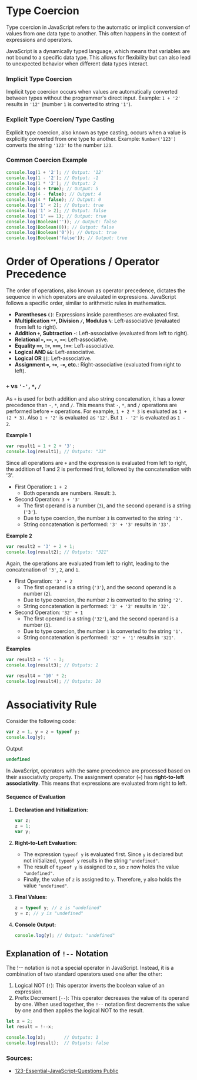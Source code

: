 # Type Coercion
Type coercion in JavaScript refers to the automatic or implicit conversion of values from one data type to another. This
often happens in the context of expressions and operators.

JavaScript is a dynamically typed language, which means that variables are not bound to a specific data type. This allows
for flexibility but can also lead to unexpected behavior when different data types interact.

### Implicit Type Coercion
Implicit type coercion occurs when values are automatically converted between types without the programmer's direct input.
Example: `1 + '2'` results in `'12'` (number `1` is converted to string `'1'`).

### Explicit Type Coercion/ Type Casting
Explicit type coercion, also known as type casting, occurs when a value is explicitly converted from one type to another.
Example: `Number('123')` converts the string `'123'` to the number `123`.

### Common Coercion Example
```js
console.log(1 + '2'); // Output: '12'
console.log(1 - '2'); // Output: -1
console.log(1 * '2'); // Output: 2
console.log(4 + true); // Output: 5
console.log(4 - false); // Output: 4
console.log(4 * false); // Output: 0
console.log('1' < 2); // Output: true
console.log('1' > 2); // Output: false
console.log('1' == 1); // Output: true
console.log(Boolean('')); // Output: false
console.log(Boolean(0)); // Output: false
console.log(Boolean('0')); // Output: true
console.log(Boolean('false')); // Output: true
```

# Order of Operations / Operator Precedence
The order of operations, also known as operator precedence, dictates the sequence in which operators are evaluated in
expressions. JavaScript follows a specific order, similar to arithmetic rules in mathematics.

* **Parentheses `()`**: Expressions inside parentheses are evaluated first.
* **Multiplication `**`, Division `/`, Modulus `%`**: Left-associative (evaluated from left to right).
* **Addition `+`, Subtraction `-`**: Left-associative (evaluated from left to right).
* **Relational `<`, `<=`, `>`, `>=`**: Left-associative.
* **Equality `==`, `!=`, `===`, `!==`**: Left-associative.
* **Logical AND `&&`**: Left-associative.
* **Logical OR `||`**: Left-associative.
* **Assignment `=`, `+=`, `-=`, etc.**: Right-associative (evaluated from right to left).

### `+` vs `'-'`, `*`, `/`
As `+` is used for both addition and also string concatenation, it has a lower precedence than `-`, `*`, and `/`. This
means that `-`, `*`, and `/` operations are performed before `+` operations. For example, `1 + 2 * 3` is evaluated as
`1 + (2 * 3)`. Also `1 + '2'` is evaluated as `'12'`. But `1 - '2'` is evaluated as `1 - 2`. 

**Example 1**
```js
var result1 = 1 + 2 + '3';
console.log(result1); // Outputs: "33"
```
Since all operations are `+` and the expression is evaluated from left to right, the addition of 1 and 2 is performed first,
followed by the concatenation with '3'.
* First Operation: `1 + 2`
   * Both operands are numbers. Result: `3`.
* Second Operation: `3 + '3'`
  * The first operand is a number (`3`), and the second operand is a string (`'3'`).
  * Due to type coercion, the number `3` is converted to the string `'3'`.
  * String concatenation is performed: `'3' + '3'` results in `'33'`.

**Example 2**
```js
var result2 = '3' + 2 + 1;
console.log(result2); // Outputs: "321"
```
Again, the operations are evaluated from left to right, leading to the concatenation of `'3'`, `2`, and `1`.
* First Operation: `'3' + 2`
  * The first operand is a string (`'3'`), and the second operand is a number (`2`).
  * Due to type coercion, the number `2` is converted to the string `'2'`.
  * String concatenation is performed: `'3' + '2'` results in `'32'`.
* Second Operation: `'32' + 1`
  * The first operand is a string (`'32'`), and the second operand is a number (`1`).
  * Due to type coercion, the number `1` is converted to the string `'1'`.
  * String concatenation is performed: `'32' + '1'` results in `'321'`.

**Examples**
```js
var result3 = '5' - 3;
console.log(result3); // Outputs: 2

var result4 = '10' * 2;
console.log(result4); // Outputs: 20
```


# Associativity Rule
Consider the following code:
```javascript
var z = 1, y = z = typeof y;
console.log(y);
```
Output
```js
undefined
```

In JavaScript, operators with the same precedence are processed based on their associativity property. The assignment 
operator (`=`) has **right-to-left associativity**. This means that expressions are evaluated from right to left.

#### Sequence of Evaluation

1. **Declaration and Initialization:**
   ```javascript
   var z;
   z = 1;
   var y;
   ```
2. **Right-to-Left Evaluation:**
    - The expression `typeof y` is evaluated first. Since `y` is declared but not initialized, `typeof y` results in the string `"undefined"`.
    - The result of `typeof y` is assigned to `z`, so `z` now holds the value `"undefined"`.
    - Finally, the value of `z` is assigned to `y`. Therefore, `y` also holds the value `"undefined"`.

3. **Final Values:**
   ```javascript
   z = typeof y; // z is "undefined"
   y = z; // y is "undefined"
   ```

4. **Console Output:**
   ```javascript
   console.log(y); // Output: "undefined"
   ```
   
## Explanation of `!--` Notation
The !-- notation is not a special operator in JavaScript. Instead, it is a combination of two standard operators used 
one after the other:

1. Logical NOT (`!`): This operator inverts the boolean value of an expression.
2. Prefix Decrement (`--`): This operator decreases the value of its operand by one.
When used together, the `!--` notation first decrements the value by one and then applies the logical NOT to the result.
```js
let x = 2;
let result = !--x;

console.log(x);       // Outputs: 1
console.log(result);  // Outputs: false
```
   
### Sources:
* [123-Essential-JavaScript-Questions Public](https://github.com/ganqqwerty/123-Essential-JavaScript-Interview-Questions)